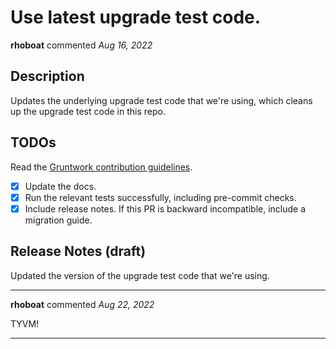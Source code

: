 # Use latest upgrade test code.

**rhoboat** commented *Aug 16, 2022*

<!-- Prepend '[WIP]' to the title if this PR is still a work-in-progress. Remove it when it is ready for review! -->

## Description

Updates the underlying upgrade test code that we're using, which cleans up the upgrade test code in this repo.

<!-- Description of the changes introduced by this PR. -->

## TODOs

Read the [Gruntwork contribution guidelines](https://gruntwork.notion.site/Gruntwork-Coding-Methodology-02fdcd6e4b004e818553684760bf691e).

- [x] Update the docs.
- [x] Run the relevant tests successfully, including pre-commit checks.
- [x] Include release notes. If this PR is backward incompatible, include a migration guide.

## Release Notes (draft)

<!-- One-line description of the PR that can be included in the final release notes. -->
Updated the version of the upgrade test code that we're using.
<br />
***


**rhoboat** commented *Aug 22, 2022*

TYVM!
***

